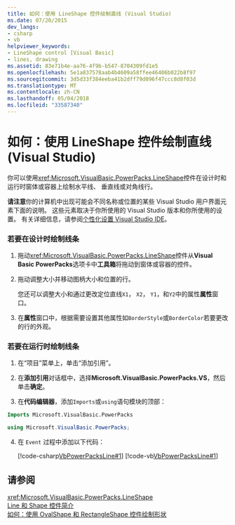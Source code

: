 ```yaml
---
title: 如何：使用 LineShape 控件绘制直线 (Visual Studio)
ms.date: 07/20/2015
dev_langs:
- csharp
- vb
helpviewer_keywords:
- LineShape control [Visual Basic]
- lines, drawing
ms.assetid: 83e71b4e-aa76-4f9b-b547-8704309fd1e5
ms.openlocfilehash: 5e1a837578aab4b4609a58ffee46406b022b8f97
ms.sourcegitcommit: 3d5d33f384eeba41b2dff79d096f47ccc8d8f03d
ms.translationtype: MT
ms.contentlocale: zh-CN
ms.lasthandoff: 05/04/2018
ms.locfileid: "33587340"
---
```

# <a name="how-to-draw-lines-with-the-lineshape-control-visual-studio"></a>如何：使用 LineShape 控件绘制直线 (Visual Studio)
你可以使用<xref:Microsoft.VisualBasic.PowerPacks.LineShape>控件在设计时和运行时窗体或容器上绘制水平线、 垂直线或对角线行。  
  
 **请注意**你的计算机中出现可能会不同名称或位置的某些 Visual Studio 用户界面元素下面的说明。 这些元素取决于你所使用的 Visual Studio 版本和你所使用的设置。 有关详细信息，请参阅[个性化设置 Visual Studio IDE](/visualstudio/ide/personalizing-the-visual-studio-ide)。  
  
### <a name="to-draw-a-line-at-design-time"></a>若要在设计时绘制线条  
  
1.  拖动<xref:Microsoft.VisualBasic.PowerPacks.LineShape>控件从**Visual Basic PowerPacks**选项卡中**工具箱**将拖动到窗体或容器的控件。  
  
2.  拖动调整大小并移动图柄大小和位置的行。  
  
     您还可以调整大小和通过更改定位直线`X1`， `X2`， `Y1`，和`Y2`中的属性**属性**窗口。  
  
3.  在**属性**窗口中，根据需要设置其他属性如`BorderStyle`或`BorderColor`若要更改的行的外观。  
  
### <a name="to-draw-a-line-at-run-time"></a>若要在运行时绘制线条  
  
1.  在“项目”菜单上，单击“添加引用”。  
  
2.  在**添加引用**对话框中，选择**Microsoft.VisualBasic.PowerPacks.VS**，然后单击**确定**。  
  
3.  在**代码编辑器**，添加`Imports`或`using`语句模块的顶部：  
  
```vb  
Imports Microsoft.VisualBasic.PowerPacks  
```  
  
```csharp  
using Microsoft.VisualBasic.PowerPacks;  
```  
  
4.  在 `Event` 过程中添加以下代码：  
  
     [!code-csharp[VbPowerPacksLine#1](../../../visual-basic/developing-apps/windows-forms/codesnippet/CSharp/how-to-draw-lines-with-the-lineshape-control-visual-studio_1.cs)]
     [!code-vb[VbPowerPacksLine#1](../../../visual-basic/developing-apps/windows-forms/codesnippet/VisualBasic/how-to-draw-lines-with-the-lineshape-control-visual-studio_1.vb)]  
  
## <a name="see-also"></a>请参阅  
 <xref:Microsoft.VisualBasic.PowerPacks.LineShape>  
 [Line 和 Shape 控件简介](../../../visual-basic/developing-apps/windows-forms/introduction-to-the-line-and-shape-controls-visual-studio.md)  
 [如何：使用 OvalShape 和 RectangleShape 控件绘制形状](../../../visual-basic/developing-apps/windows-forms/how-to-draw-shapes-with-the-ovalshape-and-rectangleshape-controls.md)
